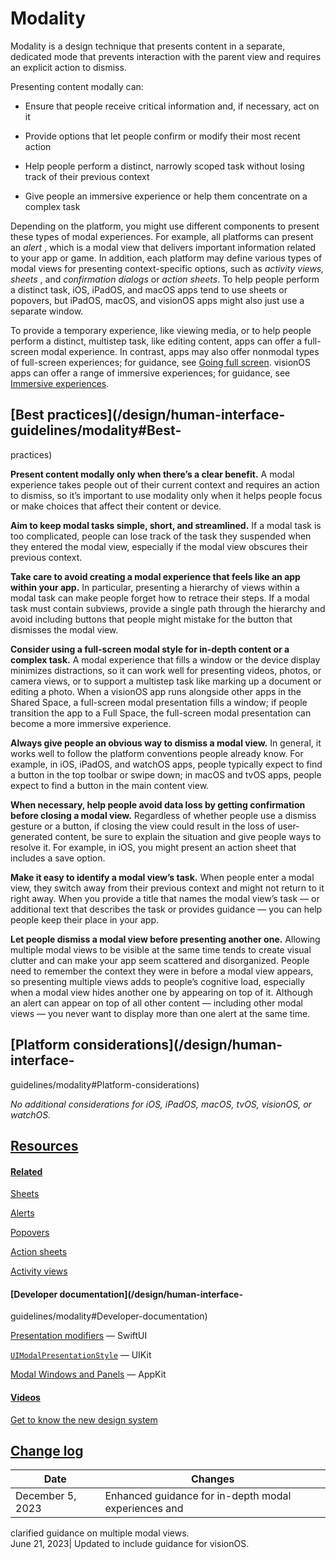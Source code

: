 # Modality

Modality is a design technique that presents content in a separate, dedicated
mode that prevents interaction with the parent view and requires an explicit
action to dismiss.

Presenting content modally can:

  * Ensure that people receive critical information and, if necessary, act on it

  * Provide options that let people confirm or modify their most recent action

  * Help people perform a distinct, narrowly scoped task without losing track of their previous context

  * Give people an immersive experience or help them concentrate on a complex task

Depending on the platform, you might use different components to present these
types of modal experiences. For example, all platforms can present an _alert_
, which is a modal view that delivers important information related to your
app or game. In addition, each platform may define various types of modal
views for presenting context-specific options, such as _activity views,_
_sheets_ , and _confirmation dialogs_ or _action sheets_. To help people
perform a distinct task, iOS, iPadOS, and macOS apps tend to use sheets or
popovers, but iPadOS, macOS, and visionOS apps might also just use a separate
window.

To provide a temporary experience, like viewing media, or to help people
perform a distinct, multistep task, like editing content, apps can offer a
full-screen modal experience. In contrast, apps may also offer nonmodal types
of full-screen experiences; for guidance, see [Going full
screen](/design/human-interface-guidelines/going-full-screen). visionOS apps
can offer a range of immersive experiences; for guidance, see [Immersive
experiences](/design/human-interface-guidelines/immersive-experiences).

## [Best practices](/design/human-interface-guidelines/modality#Best-
practices)

**Present content modally only when there’s a clear benefit.** A modal
experience takes people out of their current context and requires an action to
dismiss, so it’s important to use modality only when it helps people focus or
make choices that affect their content or device.

**Aim to keep modal tasks simple, short, and streamlined.** If a modal task is
too complicated, people can lose track of the task they suspended when they
entered the modal view, especially if the modal view obscures their previous
context.

**Take care to avoid creating a modal experience that feels like an app within
your app.** In particular, presenting a hierarchy of views within a modal task
can make people forget how to retrace their steps. If a modal task must
contain subviews, provide a single path through the hierarchy and avoid
including buttons that people might mistake for the button that dismisses the
modal view.

**Consider using a full-screen modal style for in-depth content or a complex
task.** A modal experience that fills a window or the device display minimizes
distractions, so it can work well for presenting videos, photos, or camera
views, or to support a multistep task like marking up a document or editing a
photo. When a visionOS app runs alongside other apps in the Shared Space, a
full-screen modal presentation fills a window; if people transition the app to
a Full Space, the full-screen modal presentation can become a more immersive
experience.

**Always give people an obvious way to dismiss a modal view.** In general, it
works well to follow the platform conventions people already know. For
example, in iOS, iPadOS, and watchOS apps, people typically expect to find a
button in the top toolbar or swipe down; in macOS and tvOS apps, people expect
to find a button in the main content view.

**When necessary, help people avoid data loss by getting confirmation before
closing a modal view.** Regardless of whether people use a dismiss gesture or
a button, if closing the view could result in the loss of user-generated
content, be sure to explain the situation and give people ways to resolve it.
For example, in iOS, you might present an action sheet that includes a save
option.

**Make it easy to identify a modal view’s task.** When people enter a modal
view, they switch away from their previous context and might not return to it
right away. When you provide a title that names the modal view’s task — or
additional text that describes the task or provides guidance — you can help
people keep their place in your app.

**Let people dismiss a modal view before presenting another one.** Allowing
multiple modal views to be visible at the same time tends to create visual
clutter and can make your app seem scattered and disorganized. People need to
remember the context they were in before a modal view appears, so presenting
multiple views adds to people’s cognitive load, especially when a modal view
hides another one by appearing on top of it. Although an alert can appear on
top of all other content — including other modal views — you never want to
display more than one alert at the same time.

## [Platform considerations](/design/human-interface-
guidelines/modality#Platform-considerations)

 _No additional considerations for iOS, iPadOS, macOS, tvOS, visionOS, or
watchOS._

## [Resources](/design/human-interface-guidelines/modality#Resources)

#### [Related](/design/human-interface-guidelines/modality#Related)

[Sheets](/design/human-interface-guidelines/sheets)

[Alerts](/design/human-interface-guidelines/alerts)

[Popovers](/design/human-interface-guidelines/popovers)

[Action sheets](/design/human-interface-guidelines/action-sheets)

[Activity views](/design/human-interface-guidelines/activity-views)

#### [Developer documentation](/design/human-interface-
guidelines/modality#Developer-documentation)

[Presentation modifiers](/documentation/SwiftUI/View-Presentation) — SwiftUI

[`UIModalPresentationStyle`](/documentation/UIKit/UIModalPresentationStyle) —
UIKit

[Modal Windows and Panels](/documentation/AppKit/modal-windows-and-panels) —
AppKit

#### [Videos](/design/human-interface-guidelines/modality#Videos)

[ Get to know the new design system
](https://developer.apple.com/videos/play/wwdc2025/356)

## [Change log](/design/human-interface-guidelines/modality#Change-log)

Date| Changes  
---|---  
December 5, 2023| Enhanced guidance for in-depth modal experiences and
clarified guidance on multiple modal views.  
June 21, 2023| Updated to include guidance for visionOS.

